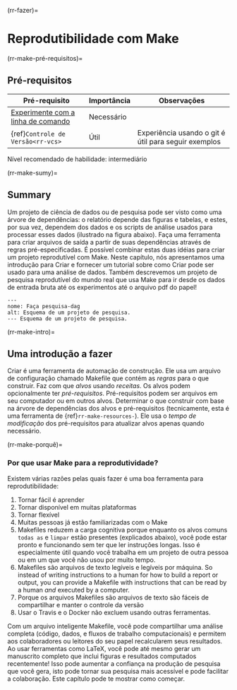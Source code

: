 (rr-fazer)=
# Reprodutibilidade com Make

(rr-make-pré-requisitos)=
## Pré-requisitos

| Pré-requisito                                                                                   | Importância | Observações                                          |
| ----------------------------------------------------------------------------------------------- | ----------- | ---------------------------------------------------- |
| [Experimente com a linha de comando](https://programminghistorian.org/en/lessons/intro-to-bash) | Necessário  |                                                      |
| {ref}`Controle de Versão<rr-vcs>`                                                         | Útil        | Experiência usando o git é útil para seguir exemplos |

Nível recomendado de habilidade: intermediário

(rr-make-sumy)=
## Summary

Um projeto de ciência de dados ou de pesquisa pode ser visto como uma árvore de dependências: o relatório depende das figuras e tabelas, e estes, por sua vez, dependem dos dados e os scripts de análise usados para processar esses dados (ilustrado na figura abaixo).  Faça uma ferramenta para criar arquivos de saída a partir de suas dependências através de regras pré-especificadas.  É possível combinar estas duas idéias para criar um projeto reprodutível com Make.  Neste capítulo, nós apresentamos uma introdução para Criar e fornecer um tutorial sobre como Criar pode ser usado para uma análise de dados.  Também descrevemos um projeto de pesquisa reprodutível do mundo real que usa Make para ir desde os dados de entrada bruta até os experimentos até o arquivo pdf do papel!

```{figure} ../figures/make-research-dag.png
---
nome: Faça pesquisa-dag
alt: Esquema de um projeto de pesquisa.
--- Esquema de um projeto de pesquisa.
```

(rr-make-intro)=
## Uma introdução a fazer

Criar é uma ferramenta de automação de construção. Ele usa um arquivo de configuração chamado Makefile que contém as *regras* para o que construir. Faz com que *alvos* usando *receitas*.  Os alvos podem opcionalmente ter *pré-requisitos*.  Pré-requisitos podem ser arquivos em seu computador ou em outros alvos. Determinar o que construir com base na árvore de dependências dos alvos e pré-requisitos (tecnicamente, esta é uma ferramenta de {ref}`rr-make-resources-`). Ele usa o *tempo de modificação* dos pré-requisitos para atualizar alvos apenas quando necessário.

(rr-make-porquê)=
### Por que usar Make para a reprodutividade?

Existem várias razões pelas quais fazer é uma boa ferramenta para reprodutibilidade:

1. Tornar fácil é aprender
1. Tornar disponível em muitas plataformas
1. Tornar flexível
1. Muitas pessoas já estão familiarizadas com o Make
1. Makefiles reduzem a carga cognitiva porque enquanto os alvos comuns `todas as` e `limpar` estão presentes (explicados abaixo), você pode estar pronto e funcionando sem ter que ler instruções longas. Isso é especialmente útil quando você trabalha em um projeto de outra pessoa ou em um que você não usou por muito tempo.
1. Makefiles são arquivos de texto legíveis e legíveis por máquina. So instead of writing instructions to a human for how to build a report or output, you can provide a Makefile with instructions that can be read by a human *and* executed by a computer.
1. Porque os arquivos Makefiles são arquivos de texto são fáceis de compartilhar e manter o controle da versão
1. Usar o Travis e o Docker não excluem usando outras ferramentas.

Com um arquivo inteligente Makefile, você pode compartilhar uma análise completa (código, dados, e fluxos de trabalho computacionais) e permitem aos colaboradores ou leitores do seu papel recalcularem seus resultados. Ao usar ferramentas como LaTeX, você pode até mesmo gerar um manuscrito completo que inclui figuras e resultados computados recentemente! Isso pode aumentar a confiança na produção de pesquisa que você gera, isto pode tornar sua pesquisa mais acessível e pode facilitar a colaboração. Este capítulo pode te mostrar como começar.
